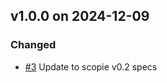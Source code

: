 ## v1.0.0 on 2024-12-09
### Changed
* [#3](https://github.com/miniscruff/scopie-js/issues/3) Update to scopie v0.2 specs
